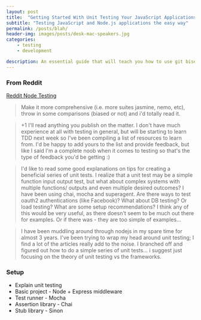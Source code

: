 ```yaml
---
layout: post
title:  "Getting Started With Unit Testing Your JavaScript Applications"
subtitle: "Testing JavaScript and Node.js applications the easy way"
permalink: /posts/blah/
header-img: images/posts/desk-mac-speakers.jpg
categories:
    - testing
    - development

description: An essential guide that will teach you how to use git bisect to quickly and easily find bugs in the history of your project.
---
```


### From Reddit

[Reddit Node Testing](https://www.reddit.com/r/node/comments/55knql/nodejs_testing_tutorials/)

> Make it more comprehensive (i.e. more suites jasmine, nemo, etc), throw in some comparisons (biased or not) and i'd totally read it.

> +1 I'll read anything you publish on the matter. I don't have much experience at all with testing in general, but will be starting to learn TDD next week so I've been compiling a list of resources to learn from. I'd be happy to add yours to the list and provide feedback, but like I said I'm a complete noob when it comes to testing so that's the type of feedback you'd be getting :)

> I'd like to read some good explanations on tips for creating a beneficial series of unit tests. I realize that a unit test may be a simple function input output test, but what about complex systems with multiple functions/ outputs and even multiple desired outcomes?
I have been using chai, mocha and superagent. Are there ways to test oauth2 authentications (like Facebook)?
What about DB testing? Or load testing? What are some setup recommendations?
I think any of this would be very useful, as there doesn't seem to be much out there for examples. Or if there was - they are too simple of examples...

> I have been muddling around through nodejs in my spare time for almost 3 years. I've been trying to wrap my head around unit testing; I find a lot of the articles really add to the noise.
I branched off and figured out how to do a simple series of unit tests... i suggest just focusing on the theory of unit testing vs the frameworks.


### Setup

* Explain unit testing
* Basic project - Node + Express middleware
* Test runner - Mocha
* Assertion library - Chai
* Stub library - Sinon


